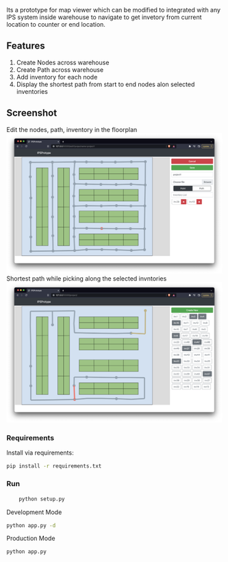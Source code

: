 Its a prototype for map viewer which can be modified to integrated with any IPS system inside warehouse to navigate to get invetory from current location to counter or end location.

## Features

1. Create Nodes across warehouse 
2. Create Path across warehouse 
3. Add inventory for each node
4. Display the shortest path from start to end nodes alon selected inventories 

## Screenshot 
Edit the nodes, path, inventory in the floorplan
![edit page](edit.png?raw=true)
Shortest path while picking along the selected invntories
![Shortest path page](shortestPath.png?raw=true)

### Requirements

 Install via requirements:

 ```bash
 pip install -r requirements.txt
 ```

### Run

```bash
    python setup.py
```

 Development Mode

 ```bash
 python app.py -d
 ```

 Production Mode

 ```bash
 python app.py
 ```